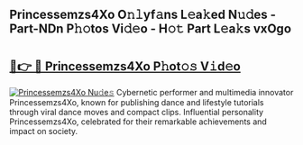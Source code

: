 ## Princessemzs4Xo O𝚗𝚕yf𝚊ns L𝚎a𝚔ed N𝚞𝚍es - Part-NDn P𝚑𝚘tos Vi𝚍𝚎o - H𝚘𝚝 Part L𝚎a𝚔s vxOgo

# <h2><a href="http://kfcqfwx.oniu.top/?m=Princessemzs4Xo">🔗👉 🔴 Princessemzs4Xo P𝚑ot𝚘𝚜 V𝚒d𝚎o</a></h2>

[![Princessemzs4Xo Nu𝚍e𝚜](https://i.imgur.com/0qMVB7G.gif)](http://kfcqfwx.oniu.top/?m=Princessemzs4Xo)
Cybernetic performer and multimedia innovator Princessemzs4Xo, known for publishing dance and lifestyle tutorials through viral dance moves and compact clips. Influential personality Princessemzs4Xo, celebrated for their remarkable achievements and impact on society.  
